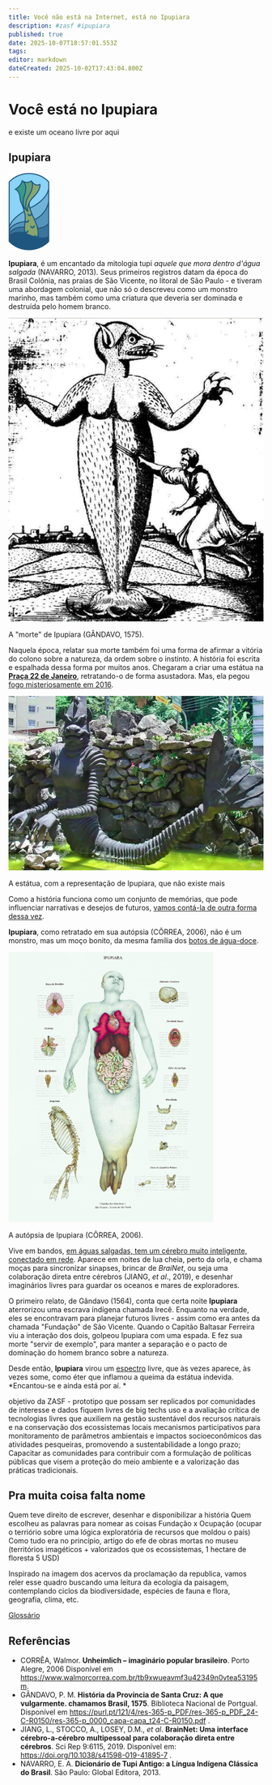 ```yaml
---
title: Você não está na Internet, está no Ipupiara
description: #zasf #ipupiara
published: true
date: 2025-10-07T18:57:01.553Z
tags: 
editor: markdown
dateCreated: 2025-10-02T17:43:04.800Z
---
```


# Você está no Ipupiara
e existe um oceano livre por aqui

## Ipupiara

![ipupiara_1.png](/projetos/maedagua/ipupiara_1.png)

**Ipupiara**, é um encantado da mitologia tupi *aquele que mora dentro d'água salgada* (NAVARRO, 2013). Seus primeiros registros datam da época do Brasil Colônia, nas praias de São Vicente, no litoral de São Paulo - e tiveram uma abordagem colonial, que não só o descreveu como um monstro marinho, mas também como uma criatura que deveria ser dominada e destruída pelo homem branco. 

![ipu1.png](/projetos/maedagua/ipu1.png)

A "morte" de Ipupiara (GÂNDAVO, 1575).

Naquela época, relatar sua morte também foi uma forma de afirmar a vitória do colono sobre a natureza, da ordem sobre o instinto. A história foi escrita e espalhada dessa forma por muitos anos. Chegaram a criar uma estátua na [**Praça 22 de Janeiro**](https://maps.app.goo.gl/ixfp87b4SQrkwcMH8), retratando-o de forma asustadora. Mas, ela pegou [fogo misteriosamente em 2016](https://g1.globo.com/sp/santos-regiao/noticia/2016/02/monumento-lenda-do-ipupiara-pega-fogo-em-sao-vicente-sp.html). 

![ipu3.png](/projetos/maedagua/ipu3.png)

A estátua, com a representação de Ipupiara, que não existe mais

Como a história funciona como um conjunto de memórias, que pode influenciar  narrativas e desejos de futuros, [vamos contá-la de outra forma dessa vez](https://www.bbc.com/portuguese/internacional-54669548).

**Ipupiara**, como retratado em sua autópsia (CÔRREA, 2006), não é um monstro, mas um moço bonito, da mesma família dos [botos de água-doce](https://www.nationalgeographicbrasil.com/animais/2023/07/boto-cor-de-rosa-a-lenda-do-animal-que-se-transforma-em-humano-e-outras-curiosidades-0). 

![ipu2.png](/projetos/maedagua/ipu2.png)

A autópsia de Ipupiara (CÔRREA, 2006).

Vive em bandos, [em águas salgadas, tem um cérebro muito inteligente, conectado em rede](https://super.abril.com.br/ciencia/a-verdadeira-inteligencia-dos-golfinhos/#:~:text=Al%C3%A9m%20disso%2C%20vis%C3%A3o%20e%20audi%C3%A7%C3%A3o,grande%20quanto%20cumprimentar%20um%20ET.). Aparece em noites de lua cheia, perto da orla, e chama moças para sincronizar sinapses, brincar de *BraiNet*, ou seja uma colaboração direta entre cérebros (JIANG, *et al*., 2019), e desenhar imaginários livres para guardar os oceanos e mares de exploradores.

O primeiro relato, de Gândavo (1564), conta que certa noite **Ipupiara** aterrorizou uma escrava índígena chamada Irecê. Enquanto na verdade, eles se encontravam para planejar futuros livres - assim como era antes da chamada "Fundação" de São Vicente. Quando o Capitão Baltasar Ferreira viu a interação dos dois, golpeou Ipupiara com uma espada. E fez sua morte "servir de exemplo", para manter a separação e o pacto de domínação do homem branco sobre a natureza. 

Desde então, **Ipupiara** virou um [espectro](https://michaelis.uol.com.br/busca?id=bxEA) livre, que às vezes aparece, às vezes some, como éter que inflamou a queima da estátua indevida. *Encantou-se e ainda está por aí. *


objetivo da ZASF - prototipo que possam ser replicados por comunidades de interesse e dados fiquem livres de big techs
 uso e a avaliação crítica de tecnologias livres que auxiliem na gestão sustentável dos recursos naturais e na conservação dos ecossistemas locais
 mecanismos participativos para monitoramento de parâmetros ambientais e impactos socioeconômicos das atividades pesqueiras, promovendo a sustentabilidade a longo prazo;
Capacitar as comunidades para contribuir com a formulação de políticas públicas que visem a proteção do meio ambiente e a valorização das práticas tradicionais.


## Pra muita coisa falta nome
Quem teve direito de escrever, desenhar e disponibilizar a história
Quem escolheu as palavras para nomear as coisas
Fundação x Ocupação (ocupar o terriório sobre uma lógica exploratória de recursos que moldou o país)
Como tudo era no princípio, artigo do efe de obras mortas no museu (territórios imagéticos + valorizados que os ecossistemas, 1 hectare de floresta 5 USD)

Inspirado na imagem dos acervos da proclamação da republica, vamos reler esse quadro buscando uma leitura da ecologia da paisagem, contemplando ciclos da biodiversidade, espécies de fauna e flora, geografia, clima, etc.


[Glossário](/projetos/maedagua/glossariodecolonial) 

## Referências
- CORRÊA, Walmor. **Unheimlich – imaginário popular brasileiro**. Porto Alegre, 2006 Disponível em https://www.walmorcorrea.com.br/tb9xwueavmf3u42349n0vtea53195m.
- GÂNDAVO, P. M. **História da Província de Santa Cruz: A que vulgarmente. chamamos Brasil, 1575**. Biblioteca Nacional de Portgual. Disponível em https://purl.pt/121/4/res-365-p_PDF/res-365-p_PDF_24-C-R0150/res-365-p_0000_capa-capa_t24-C-R0150.pdf .
- JIANG, L., STOCCO, A., LOSEY, D.M., *et al*. **BrainNet: Uma interface cérebro-a-cérebro multipessoal para colaboração direta entre cérebros**. Sci Rep 9:6115, 2019. Disponível em: https://doi.org/10.1038/s41598-019-41895-7 .
- NAVARRO, E. A. **Dicionário de Tupi Antigo: a Língua Indígena Clássica do Brasil**. São Paulo: Global Editora, 2013.